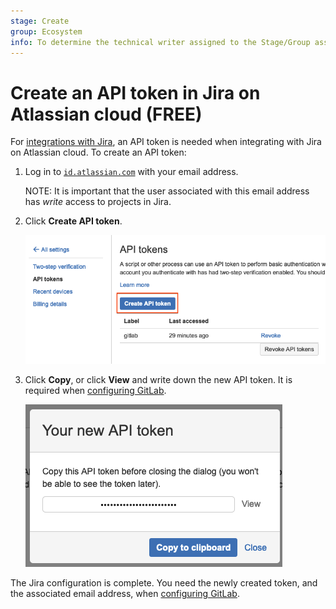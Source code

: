 ```yaml
---
stage: Create
group: Ecosystem
info: To determine the technical writer assigned to the Stage/Group associated with this page, see https://about.gitlab.com/handbook/engineering/ux/technical-writing/#assignments
---
```


# Create an API token in Jira on Atlassian cloud **(FREE)**

For [integrations with Jira](jira.md), an API token is needed when integrating with Jira
on Atlassian cloud. To create an API token:

1. Log in to [`id.atlassian.com`](https://id.atlassian.com/manage-profile/security/api-tokens) with your email address.

   NOTE:
   It is important that the user associated with this email address has *write* access
   to projects in Jira.

1. Click **Create API token**.

   ![Jira API token](img/jira_api_token_menu.png)

1. Click **Copy**, or click **View** and write down the new API token. It is required when [configuring GitLab](jira.md#configure-gitlab).

   ![Jira API token](img/jira_api_token.png)

The Jira configuration is complete. You need the newly created token, and the associated email
address, when [configuring GitLab](jira.md#configure-gitlab).
